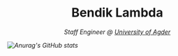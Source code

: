 <h1 align="center"> Bendik Lambda </h1>
<p align="center"><em>Staff Engineer @ <a href="http://www.uia.no">University of Agder</a></p>  
  
![Anurag's GitHub stats](https://github-readme-stats.vercel.app/api?username=skandix&show_icons=true&theme=tokyonight)


